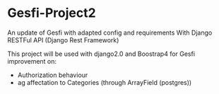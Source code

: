 # Gesfi-Project2
An update of Gesfi with adapted config and requirements
With Django RESTFul API (Django Rest Framework)

This project will be used with django2.0 and Boostrap4 for Gesfi improvement on:
+ Authorization behaviour
+ ag affectation to Categories (through ArrayField (postgres))

